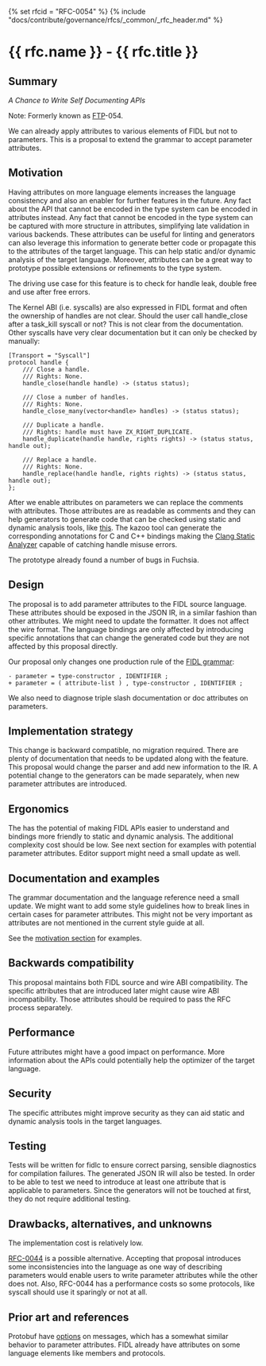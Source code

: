 {% set rfcid = "RFC-0054" %}
{% include "docs/contribute/governance/rfcs/_common/_rfc_header.md" %}
# {{ rfc.name }} - {{ rfc.title }}
<!-- SET the `rfcid` VAR ABOVE. DO NOT EDIT ANYTHING ELSE ABOVE THIS LINE. -->

## Summary

_A Chance to Write Self Documenting APIs_

Note: Formerly known as [FTP](../deprecated-ftp-process.md)-054.

We can already apply attributes to various elements of FIDL but not to parameters. This is a proposal to extend the grammar to accept parameter attributes.

## Motivation

Having attributes on more language elements increases the language consistency
and also an enabler for further features in the future. Any fact about the API
that cannot be encoded in the type system can be encoded in attributes instead.
Any fact that cannot be encoded in the type system can be captured with more
structure in attributes, simplifying late validation in various backends. These
attributes can be useful for linting and generators can also leverage this
information to generate better code or propagate this to the attributes of the
target language. This can help static and/or dynamic analysis of the target
language. Moreover, attributes can be a great way to prototype possible
extensions or refinements to the type system.

The driving use case for this feature is to check for handle leak, double free
and use after free errors.

The Kernel ABI (i.e. syscalls) are also expressed in FIDL format and often the
ownership of handles are not clear. Should the user call handle_close after a
task_kill syscall or not? This is not clear from the documentation. Other
syscalls have very clear documentation but it can only be checked by manually:

```fidl
[Transport = "Syscall"]
protocol handle {
    /// Close a handle.
    /// Rights: None.
    handle_close(handle handle) -> (status status);

    /// Close a number of handles.
    /// Rights: None.
    handle_close_many(vector<handle> handles) -> (status status);

    /// Duplicate a handle.
    /// Rights: handle must have ZX_RIGHT_DUPLICATE.
    handle_duplicate(handle handle, rights rights) -> (status status, handle out);

    /// Replace a handle.
    /// Rights: None.
    handle_replace(handle handle, rights rights) -> (status status, handle out);
};
```

After we enable attributes on parameters we can replace the comments with
attributes. Those attributes are as readable as comments and they can help
generators to generate code that can be checked using static and dynamic
analysis tools, like [this](https://reviews.llvm.org/D70470). The kazoo tool can
generate the corresponding annotations for C and C++ bindings making the [Clang
Static Analyzer](https://clang.llvm.org/docs/ClangStaticAnalyzer.html) capable
of catching handle misuse errors.

The prototype already found a number of bugs in Fuchsia.

## Design

The proposal is to add parameter attributes to the FIDL source language. These
attributes should be exposed in the JSON IR, in a similar fashion than other
attributes. We might need to update the formatter. It does not affect the wire
format. The language bindings are only affected by introducing specific
annotations that can change the generated code but they are not affected by this
proposal directly.

Our proposal only changes one production rule of the [FIDL
grammar][grammar]:

```
- parameter = type-constructor , IDENTIFIER ;
+ parameter = ( attribute-list ) , type-constructor , IDENTIFIER ;
```

We also need to diagnose triple slash documentation or doc attributes on
parameters.

## Implementation strategy

This change is backward compatible, no migration required. There are plenty of
documentation that needs to be updated along with the feature. This proposal
would change the parser and add new information to the IR. A potential change to
the generators can be made separately, when new parameter attributes are
introduced.

## Ergonomics

The has the potential of making FIDL APIs easier to understand and bindings more
friendly to static and dynamic analysis. The additional complexity cost should
be low. See next section for examples with potential parameter attributes.
Editor support might need a small update as well.

## Documentation and examples

The grammar documentation and the language reference need a small update. We
might want to add some style guidelines how to break lines in certain cases for
parameter attributes. This might not be very important as attributes are not
mentioned in the current style guide at all.

See the [motivation section](#motivation) for examples.

## Backwards compatibility

This proposal maintains both FIDL source and wire ABI compatibility. The
specific attributes that are introduced later might cause wire ABI
incompatibility. Those attributes should be required to pass the RFC process
separately.

## Performance

Future attributes might have a good impact on performance. More information
about the APIs could potentially help the optimizer of the target language.

## Security

The specific attributes might improve security as they can aid static and
dynamic analysis tools in the target languages.

## Testing

Tests will be written for fidlc to ensure correct parsing, sensible diagnostics
for compilation failures. The generated JSON IR will also be tested. In order to
be able to test we need to introduce at least one attribute that is applicable
to parameters. Since the generators will not be touched at first, they do not
require additional testing.

## Drawbacks, alternatives, and unknowns

The implementation cost is relatively low.

[RFC-0044](/docs/contribute/governance/rfcs/0044_extensible_method_arguments.md) is a possible alternative. Accepting that proposal
introduces some inconsistencies into the language as one way of describing
parameters would enable users to write parameter attributes while the other does
not. Also, RFC-0044 has a performance costs so some protocols, like syscall
should use it sparingly or not at all.

## Prior art and references

Protobuf have
[options](https://developers.google.com/protocol-buffers/docs/proto3#options) on
messages, which has a somewhat similar behavior to parameter attributes. FIDL
already have attributes on some language elements like members and protocols.

<!-- xrefs -->
[grammar]: /docs/reference/fidl/language/grammar.md
